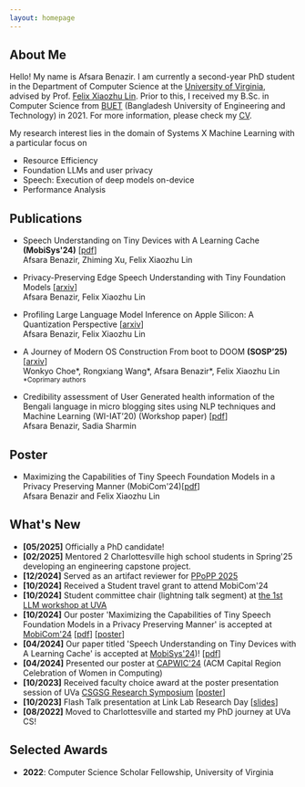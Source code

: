 ```yaml
---
layout: homepage
---
```


## About Me

Hello! My name is Afsara Benazir. I am currently a second-year PhD student in the Department of Computer Science at the [University of Virginia](https://www.virginia.edu/), advised by Prof. [Felix Xiaozhu Lin](https://fxlin.github.io/). Prior to this, I received my B.Sc. in Computer Science from [BUET](https://www.buet.ac.bd/web/#/) (Bangladesh University of Engineering and Technology) in 2021. 
For more information, please check my [CV](https://drive.google.com/file/d/1LJXcX0_hR5Pl9El1oNkvD1y06Oi2Ubff/view?usp=sharing).

My research interest lies in the domain of Systems X Machine Learning with a particular focus on

* Resource Efficiency
* Foundation LLMs and user privacy
* Speech: Execution of deep models on-device
* Performance Analysis

## Publications
- Speech Understanding on Tiny Devices with A Learning Cache **(MobiSys'24)** [[pdf](https://arxiv.org/pdf/2311.18188.pdf)] \
  Afsara Benazir, Zhiming Xu, Felix Xiaozhu Lin
  
- Privacy-Preserving Edge Speech Understanding with Tiny Foundation Models [[arxiv](https://arxiv.org/pdf/2502.01649)]\
  Afsara Benazir, Felix Xiaozhu Lin
  
- Profiling Large Language Model Inference on Apple Silicon: A Quantization Perspective [[arxiv](https://arxiv.org/abs/2508.08531)] \
  Afsara Benazir, Felix Xiaozhu Lin
  
- A Journey of Modern OS Construction From boot to DOOM **(SOSP’25)**  [[arxiv](https://arxiv.org/pdf/2504.17984)] \
  Wonkyo Choe*, Rongxiang Wang*, Afsara Benazir*, Felix Xiaozhu Lin \
  <sub> *Coprimary authors 
  
- Credibility assessment of User Generated health information of the Bengali language in micro blogging sites using NLP techniques and Machine Learning (WI-IAT’20) (Workshop paper)  [[pdf](https://ieeexplore.ieee.org/document/9457807)] \
Afsara Benazir, Sadia Sharmin

## Poster
- Maximizing the Capabilities of Tiny Speech Foundation Models in a Privacy Preserving Manner (MobiCom'24)[[pdf](https://www.dropbox.com/scl/fi/8v54xoto0b34f7xew4a5s/2024_privacy_asr_tiny_poster_final.pdf?rlkey=w52i5xz149u1vuj638p2aiqnh&st=0fzwk4sf&dl=0)] \
 Afsara Benazir and Felix Xiaozhu Lin

  
## What's New
- **[05/2025]** Officially a PhD candidate!
- **[02/2025]** Mentored 2 Charlottesville high school students in Spring'25 developing an engineering capstone project.
- **[12/2024]** Served as an artifact reviewer for [PPoPP 2025](https://ppopp25.sigplan.org/)
- **[10/2024]** Received a Student travel grant to attend MobiCom'24
- **[10/2024]** Student committee chair (lightning talk segment) at [the 1st LLM workshop at UVA](https://uvanlp.org/llm-workshop-2024/)
- **[10/2024]** Our poster 'Maximizing the Capabilities of Tiny Speech Foundation Models in a Privacy Preserving Manner' is accepted at [MobiCom'24](https://www.sigmobile.org/mobicom/2024/) [[pdf](https://www.dropbox.com/scl/fi/8v54xoto0b34f7xew4a5s/2024_privacy_asr_tiny_poster_final.pdf?rlkey=w52i5xz149u1vuj638p2aiqnh&st=0fzwk4sf&dl=0)] [[poster](https://www.dropbox.com/scl/fi/0qpjcwebqvwbggrxv6wpy/privacy_asr_2024_workshop.pdf?rlkey=yarnrvodjwkwrxnet4la5madq&st=smb67ywb&dl=0)]
- **[04/2024]** Our paper titled 'Speech Understanding on Tiny Devices with A Learning Cache' is accepted at [MobiSys'24](https://www.sigmobile.org/mobisys/2024/))! [[pdf](https://arxiv.org/pdf/2311.18188.pdf)]
- **[04/2024]** Presented our poster at [CAPWIC'24](https://capwic.org/) (ACM Capital Region Celebration of Women in Computing)
- **[10/2023]** Received faculty choice award at the poster presentation session of UVa [CSGSG Research Symposium](https://csgsg.org/symposium/) [[poster](https://myuva-my.sharepoint.com/:b:/g/personal/hys4qm_virginia_edu/EQpzSR9XkKRJis2v0TqAPQ4BZQUn_ebYFpxxCybrygXFdA?e=VxMTWr)]
- **[10/2023]** Flash Talk presentation at Link Lab Research Day [[slides](https://myuva-my.sharepoint.com/:b:/g/personal/hys4qm_virginia_edu/Eb2QNJumm0ZNtuXY-2AoiNYBM6RATVYc59aVK6Ru4WXXSg?e=vYtkvy)]
- **[08/2022]** Moved to Charlottesville and started my PhD journey at UVa CS!

## Selected Awards

- **2022**: Computer Science Scholar Fellowship, University of Virginia


